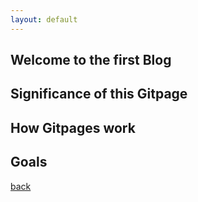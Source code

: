 ```yaml
---
layout: default
---
```


## Welcome to the first Blog

## Significance of this Gitpage

## How Gitpages work

## Goals

[back](/)
